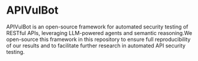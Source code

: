 # APIVulBot
APIVulBot is an open-source framework for automated security testing of RESTful APIs, leveraging LLM-powered agents and semantic reasoning.We open-source this framework in this repository to ensure full reproducibility of our results and to facilitate further research in automated API security testing.
